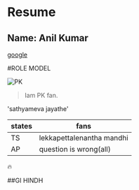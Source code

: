 # Resume
## Name: Anil Kumar
[google](HTTP://WWW.GOOGLE.COM)

#ROLE MODEL

![PK](https://assets.thehansindia.com/h-upload/2021/01/16/1025074-pawan.webp)

>Iam PK fan.

'sathyameva jayathe'


states | fans
-------|----------------
TS     | lekkapettalenantha  mandhi
AP     |   question is wrong(all)



:fire:


##GI HINDH
